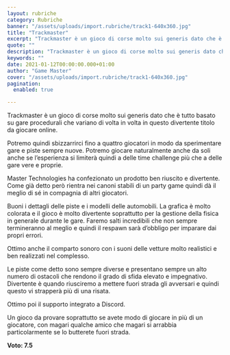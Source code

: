 ```yaml
---
layout: rubriche
category: Rubriche
banner: "/assets/uploads/import.rubriche/track1-640x360.jpg"
title: "Trackmaster"
excerpt: "Trackmaster è un gioco di corse molto sui generis dato che è tutto basato su gare procedurali che variano di volta in volta in questo divertente titolo da giocare online. Potremo quindi sbizzarrirci fino a quattro giocatori in modo da sperimentare gare e piste sempre nuove.  Potremo giocare naturalmente anche da soli anche se l’esperienza [&hellip"
quote: ""
description: "Trackmaster è un gioco di corse molto sui generis dato che è tutto basato su gare procedurali che variano di volta in volta in questo divertente titolo da giocare online. Potremo quindi sbizzarrirci fino a quattro giocatori in modo da sperimentare gare e piste sempre nuove.  Potremo giocare naturalmente anche da soli anche se l’esperienza [&hellip"
keywords: ""
date: 2021-01-12T00:00:00.000+01:00
author: "Game Master"
cover: "/assets/uploads/import.rubriche/track1-640x360.jpg"
pagination:
  enabled: true

---
```


Trackmaster è un gioco di corse molto sui generis dato che è tutto basato su gare procedurali che variano di volta in volta in questo divertente titolo da giocare online.

Potremo quindi sbizzarrirci fino a quattro giocatori in modo da sperimentare gare e piste sempre nuove. Potremo giocare naturalmente anche da soli anche se l’esperienza si limiterà quindi a delle time challenge più che a delle gare vere e proprie.

Master Technologies ha confezionato un prodotto ben riuscito e divertente. Come già detto però rientra nei canoni stabili di un party game quindi dà il meglio di sé in compagnia di altri giocatori.

Buoni i dettagli delle piste e i modelli delle automobili. La grafica è molto colorata e il gioco è molto divertente soprattutto per la gestione della fisica in generale durante le gare. Faremo salti incredibili che non sempre termineranno al meglio e quindi il respawn sarà d’obbligo per imparare dai propri errori.

Ottimo anche il comparto sonoro con i suoni delle vetture molto realistici e ben realizzati nel complesso.

Le piste come detto sono sempre diverse e presentano sempre un alto numero di ostacoli che rendono il grado di sfida elevato e impegnativo. Divertente è quando riusciremo a mettere fuori strada gli avversari e quindi questo vi strapperà più di una risata.

Ottimo poi il supporto integrato a Discord.

Un gioco da provare soprattutto se avete modo di giocare in più di un giocatore, con magari qualche amico che magari si arrabbia particolarmente se lo butterete fuori strada.

**Voto: 7.5**